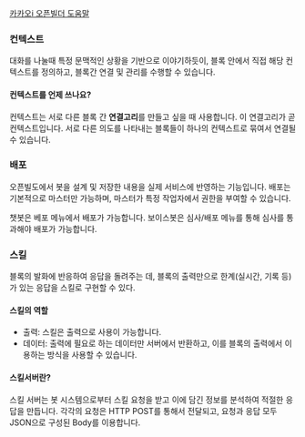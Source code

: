 [카카오i 오픈빌더 도움말](https://i.kakao.com/docs/getting-started-overview#%EC%98%A4%ED%94%88%EB%B9%8C%EB%8D%94-%EC%86%8C%EA%B0%9C)

### 컨텍스트
대화를 나눌때 특정 문맥적인 상황을 기반으로 이야기하듯이, 블록 안에서 직접 해당 컨텍스트를 정의하고,
블록간 연결 및 관리를 수행할 수 있습니다.

#### 컨텍스트를 언제 쓰나요?
컨텍스트는 서로 다른 블록 간 **연결고리**를 만들고 싶을 때 사용합니다.
이 연결고리가 곧 컨텍스트입니다. 서로 다른 의도를 나타내는 블록들이 하나의 컨텍스트로 묶여서 연결될 수 있습니다.

### 배포
오픈빌도에서 봇을 설계 및 저장한 내용을 실제 서비스에 반영하는 기능입니다.
배포는 기본적으로 마스터만 가능하며, 마스터가 특정 작업자에서 권한을 부여할 수 있습니다.

챗봇은 베포 메뉴에서 배포가 가능합니다. 보이스봇은 심사/배포 메뉴를 통해 심사를 통과해야 배포가 가능합니다.

### 스킬
블록의 발화에 반응하여 응답을 돌려주는 데, 블록의 출력만으로 한계(실시간, 기록 등)가 있는 응답을 스킬로 구현할 수 있다.

#### 스킬의 역할
- 출력: 스킬은 출력으로 사용이 가능합니다.
- 데이터: 출력에 필요로 하는 데이터만 서버에서 반환하고, 이를 블록의 출력에서 이용하는 방식을 사용할 수 있습니다.

#### 스킬서버란?
스킬 서버는 봇 시스템으로부터 스킬 요청을 받고 이에 담긴 정보를 분석하여 적절한 응답을 만듭니다. 각각의 요청은 HTTP POST를 통해서 전달되고, 요청과 응답 모두 JSON으로 구성된 Body를 이용합니다.